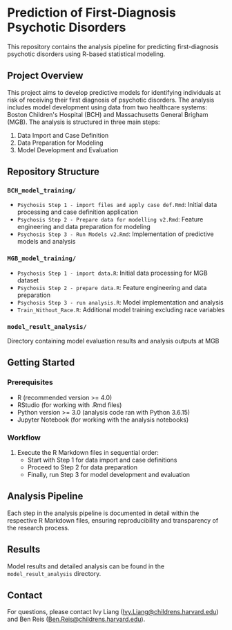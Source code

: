# Prediction of First-Diagnosis Psychotic Disorders

This repository contains the analysis pipeline for predicting first-diagnosis psychotic disorders using R-based statistical modeling.

## Project Overview

This project aims to develop predictive models for identifying individuals at risk of receiving their first diagnosis of psychotic disorders. The analysis includes model development using data from two healthcare systems: Boston Children's Hospital (BCH) and Massachusetts General Brigham (MGB). The analysis is structured in three main steps:

1. Data Import and Case Definition
2. Data Preparation for Modeling
3. Model Development and Evaluation

## Repository Structure

### `BCH_model_training/`
- `Psychosis Step 1 - import files and apply case def.Rmd`: Initial data processing and case definition application
- `Psychosis Step 2 - Prepare data for modelling v2.Rmd`: Feature engineering and data preparation for modeling
- `Psychosis Step 3 - Run Models v2.Rmd`: Implementation of predictive models and analysis

### `MGB_model_training/`
- `Psychosis Step 1 - import data.R`: Initial data processing for MGB dataset
- `Psychosis Step 2 - prepare data.R`: Feature engineering and data preparation
- `Psychosis Step 3 - run analysis.R`: Model implementation and analysis
- `Train_Without_Race.R`: Additional model training excluding race variables

### `model_result_analysis/`
Directory containing model evaluation results and analysis outputs at MGB

## Getting Started

### Prerequisites

- R (recommended version >= 4.0)
- RStudio (for working with .Rmd files)
- Python version >= 3.0 (analysis code ran with Python 3.6.15)
- Jupyter Notebook (for working with the analysis notebooks)

### Workflow

1. Execute the R Markdown files in sequential order:
   - Start with Step 1 for data import and case definitions
   - Proceed to Step 2 for data preparation
   - Finally, run Step 3 for model development and evaluation

## Analysis Pipeline

Each step in the analysis pipeline is documented in detail within the respective R Markdown files, ensuring reproducibility and transparency of the research process.

## Results

Model results and detailed analysis can be found in the `model_result_analysis` directory.


## Contact

For questions, please contact Ivy Liang (Ivy.Liang@childrens.harvard.edu) and Ben Reis (Ben.Reis@childrens.harvard.edu).